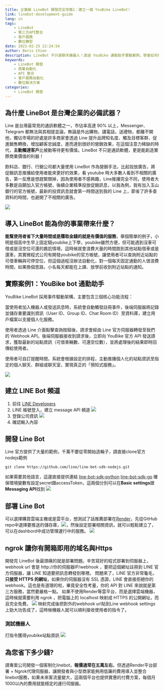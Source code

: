 ```yaml
---
title: 企業級 LineBot 開發完全攻略1：建立一個 YouBike LineBot!
link: linebot-development-guide
lang: cn
tags:
    - LineBot
    - 第三方API整合
    - 客戶服務
    - 數位轉型
date: 2023-02-25 22:24:54
author: Boris Chien
description: LineBot 不只是聊天機器人！透過 YouBike 通勤助手實戰案例，學會如何用 LineBot 解決真實商業問題。從客戶痛點分析到技術實作，完整揭密如何打造能帶來實際價值的自動化服務。適合想學習 LineBot 開發、提升業務效率的開發者和創業家。
keywords:
    - LineBot 開發
    - 商業自動化
    - API 整合
    - 客戶服務自動化
    - 數位解決方案
categories:
    - LineBot 開發
---
```


## 為什麼 LineBot 是台灣企業的必備武器？
Line 是台灣最常見的通訊軟體之一，市佔率高達 90% 以上，Messenger、Telegram 都無法與其相提並論，無論是外出購物，講電話，送禮物，都離不開他，獨佔市場的好處是許多商家會透過 Line 提升品牌知名度、觸及目標客群、促進銷售轉換，增加顧客忠誠度，進而達到很好的營銷效果，在這個注意力稀缺的時代，**主動觸達客戶**比被動等待更有價值。LineBot 不只是通訊軟體，更是能創造實際商業價值的利器！

飲料店、銀行、行銷公司都大量使用 LineBot 作為營銷手法，比起投放廣告，將促銷訊息推播給使用者能來更好的效果，看 youtube 時大多數人看到不相關的廣告，第一反應是想趕緊關掉，因為使用者不感興趣，Line推播完全不同，使用者大多數是自願加入官方帳號，後續企業精準投放促銷訊息，以我為例，我有加入玉山銀行的官方帳號，最新的投資訊息就會第一時間送到我的 Line 上，節省了許多查資料的時間，也避開了不相關的廣告。

![](linebot-development-guide/e-sun-bank.webp)

## 導入 LineBot 能為你的事業帶來什麼？
**能幫使用者省下大量時間或是賺取金錢的就是有價值的服務**，舉個簡單的例子，小明是個高中生早上固定騎youbike上下學，youbike雖然方便，但可能遇到沒車可借或是沒空位可還的尷尬情境，這時候就會浪費大量的時間跑到其他站點借車或是還車，其實微程式公司有開發youbike的官方帳號，讓使用者可以查詢附近站點的可借車輛與可停空位，但這個過程沒辦法自動化，對一個每天固定通勤的人很浪費時間，如果換個思路，小名每天都能在上課、放學前收到附近站點的通知。

## 實際案例1：YouBike bot 通勤助手
YouBike LineBot 採用事件驅動架構，主要包含三個核心功能流程：

當使用者加入機器人或發送訊息時，系統會自動觸發註冊事件，後端伺服器將記錄並儲存重要識別資訊（User ID、Group ID、Chat Room ID）至資料庫，建立用戶檔案以支援個人化服務。

使用者透過 Line 介面點擊查詢按鈕後，請求會經由 Line 官方伺服器轉發至我們的 Webhook API。後端伺服器接收到請求後，立即向 YouBike 官方 API 發送請求，獲取最新的站點資訊（可借車輛數、可還空位數），並將處理後的結果即時回傳給使用者。

使用者可自訂提醒時間，系統會根據設定的排程，主動推播個人化的站點資訊至指定的個人聊天、群組或聊天室，實現真正的「預知式服務」。

![](linebot-development-guide/line-bot-flow2.webp)

## 建立 LINE Bot 頻道
1. 前往 [LINE Developers](https://developers.line.biz/en/)
2. LINE 帳號登入，建立 message API 頻道
![](linebot-development-guide/select-message-api.webp)
3. 登錄公司資訊
![](linebot-development-guide/create-line-channel-form.webp)
4. 確認輸入內容

## 開發 Line Bot
Line 官方提供了大量的範例，千萬不要從零開始造輪子，請直接clone官方nodejs範例
```
git clone https://github.com/line/line-bot-sdk-nodejs.git
```
如果需要其他語言，這邊直接提供連結
[line-bot-sdk-python](https://github.com/line/line-bot-sdk-python.git)
[line-bot-sdk-go](https://github.com/line/line-bot-sdk-go.git)
確保環境變數有設定secret跟accessToken，這兩個分別可以在**Basic settings**跟**Messaging API**找到
![](linebot-development-guide/replace-secret-and-accessToken.webp)

## 部署 Line Bot
可以選擇購買雲端主機或是雲平台，想測試了話推薦部署在[Render](https://render.com/)，先從GitHub repo中選擇要推送的儲存庫，![](linebot-development-guide/select-render-git-rpeo.webp)，然後設定部署相關資訊，就可以輕鬆建立了，可以在dashbord中成功管理運行中的服務。
![](linebot-development-guide/render-service-running.jpg)

## ngrok 讓你有開箱即用的域名與Https
開發完 LineBot 後最頭痛的就是部署問題。辛苦寫好的程式部署到伺服器上，webhook url 會是 http://你的伺服器IP/webhook ，要把這個網址註冊到 LINE 官方伺服器，讓 LINE 知道要把訊息轉發到哪裡。
問題來了，LINE 官方非常龜毛，**只接受 HTTPS 的網址**，如果你的伺服器沒有 SSL 憑證，LINE 會直接拒絕你的 webhook。這也是有道理的啦，畢竟安全性考量，你的 API 對 LINE 來說就是第三方服務，當然要嚴格一點。
如果不使用Render等雲平台，而是選擇雲端機器，這時候就需要利用 ngrok ，把電腦上的 localhost 映射成 HTTPS 的公開網址，而且完全免費。
![](linebot-development-guide/ngrok-port-4200.jpg)
映射完成後把對外的webhook url貼到Line webhook settings上勁大功告成了，這時候機器人就可以順利接收使用者的指令了。

### 測試機器人
打指令獲得youbike站點資訊
![](linebot-development-guide/ubike-robot-result.webp)

## 為您省下多少錢?
請專案公司開發一個客制化linebot，**報價通常在五萬左右**，但透過Render平台部署 + Ngrok代理伺服器，讓開發者與小型商家能夠用低廉的費用導入並整合linebot服務，如果未來客流量變大，這兩個平台也提供實惠的付費方案，每個月1000以內的費用就能穩定的運行伺服器。

